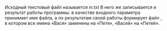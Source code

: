 Исходный текстовый файл называется in.txt
В него же записывается и результат работы программы.
в качестве входного параметра принимает имя файла, а по результатам своей работы формирует файл , в котором все имена «Вася» заменены на «Петя», «Васей» на «Петей».
